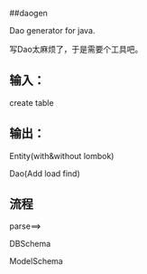 ##daogen

Dao generator for java.

写Dao太麻烦了，于是需要个工具吧。

## 输入：

create table

## 输出：

Entity(with&without lombok)

Dao(Add load find)

## 流程

parse==>

DBSchema

ModelSchema
